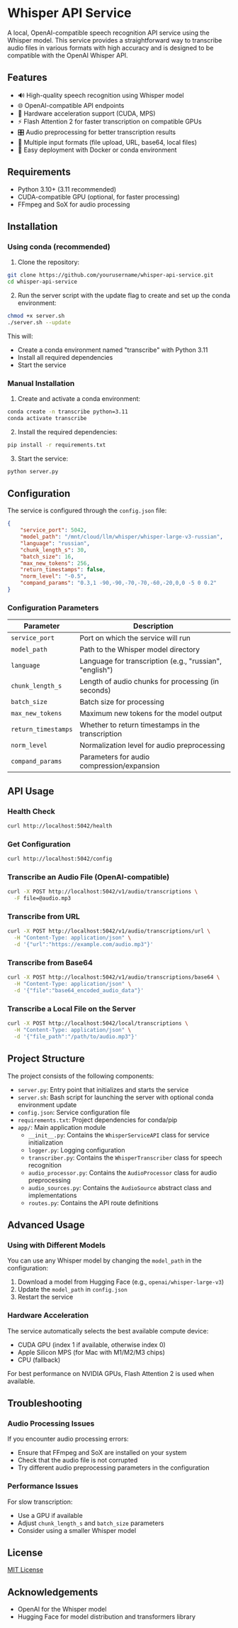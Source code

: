 # Whisper API Service

A local, OpenAI-compatible speech recognition API service using the Whisper model. This service provides a straightforward way to transcribe audio files in various formats with high accuracy and is designed to be compatible with the OpenAI Whisper API.

## Features

- 🔊 High-quality speech recognition using Whisper model
- 🌐 OpenAI-compatible API endpoints
- 🚀 Hardware acceleration support (CUDA, MPS)
- ⚡ Flash Attention 2 for faster transcription on compatible GPUs
- 🎛️ Audio preprocessing for better transcription results
- 🔄 Multiple input formats (file upload, URL, base64, local files)
- 🚪 Easy deployment with Docker or conda environment

## Requirements

- Python 3.10+ (3.11 recommended)
- CUDA-compatible GPU (optional, for faster processing)
- FFmpeg and SoX for audio processing

## Installation

### Using conda (recommended)

1. Clone the repository:
```bash
git clone https://github.com/yourusername/whisper-api-service.git
cd whisper-api-service
```

2. Run the server script with the update flag to create and set up the conda environment:
```bash
chmod +x server.sh
./server.sh --update
```

This will:
- Create a conda environment named "transcribe" with Python 3.11
- Install all required dependencies
- Start the service

### Manual Installation

1. Create and activate a conda environment:
```bash
conda create -n transcribe python=3.11
conda activate transcribe
```

2. Install the required dependencies:
```bash
pip install -r requirements.txt
```

3. Start the service:
```bash
python server.py
```

## Configuration

The service is configured through the `config.json` file:

```json
{
    "service_port": 5042,
    "model_path": "/mnt/cloud/llm/whisper/whisper-large-v3-russian",
    "language": "russian",
    "chunk_length_s": 30,
    "batch_size": 16,
    "max_new_tokens": 256,
    "return_timestamps": false,
    "norm_level": "-0.5",
    "compand_params": "0.3,1 -90,-90,-70,-70,-60,-20,0,0 -5 0 0.2"
}
```

### Configuration Parameters

| Parameter | Description |
|-----------|-------------|
| `service_port` | Port on which the service will run |
| `model_path` | Path to the Whisper model directory |
| `language` | Language for transcription (e.g., "russian", "english") |
| `chunk_length_s` | Length of audio chunks for processing (in seconds) |
| `batch_size` | Batch size for processing |
| `max_new_tokens` | Maximum new tokens for the model output |
| `return_timestamps` | Whether to return timestamps in the transcription |
| `norm_level` | Normalization level for audio preprocessing |
| `compand_params` | Parameters for audio compression/expansion |

## API Usage

### Health Check

```bash
curl http://localhost:5042/health
```

### Get Configuration

```bash
curl http://localhost:5042/config
```

### Transcribe an Audio File (OpenAI-compatible)

```bash
curl -X POST http://localhost:5042/v1/audio/transcriptions \
  -F file=@audio.mp3
```

### Transcribe from URL

```bash
curl -X POST http://localhost:5042/v1/audio/transcriptions/url \
  -H "Content-Type: application/json" \
  -d '{"url":"https://example.com/audio.mp3"}'
```

### Transcribe from Base64

```bash
curl -X POST http://localhost:5042/v1/audio/transcriptions/base64 \
  -H "Content-Type: application/json" \
  -d '{"file":"base64_encoded_audio_data"}'
```

### Transcribe a Local File on the Server

```bash
curl -X POST http://localhost:5042/local/transcriptions \
  -H "Content-Type: application/json" \
  -d '{"file_path":"/path/to/audio.mp3"}'
```

## Project Structure

The project consists of the following components:

- `server.py`: Entry point that initializes and starts the service
- `server.sh`: Bash script for launching the server with optional conda environment update
- `config.json`: Service configuration file
- `requirements.txt`: Project dependencies for conda/pip
- `app/`: Main application module
  - `__init__.py`: Contains the `WhisperServiceAPI` class for service initialization
  - `logger.py`: Logging configuration
  - `transcriber.py`: Contains the `WhisperTranscriber` class for speech recognition
  - `audio_processor.py`: Contains the `AudioProcessor` class for audio preprocessing
  - `audio_sources.py`: Contains the `AudioSource` abstract class and implementations
  - `routes.py`: Contains the API route definitions

## Advanced Usage

### Using with Different Models

You can use any Whisper model by changing the `model_path` in the configuration:

1. Download a model from Hugging Face (e.g., `openai/whisper-large-v3`)
2. Update the `model_path` in `config.json`
3. Restart the service

### Hardware Acceleration

The service automatically selects the best available compute device:
- CUDA GPU (index 1 if available, otherwise index 0)
- Apple Silicon MPS (for Mac with M1/M2/M3 chips)
- CPU (fallback)

For best performance on NVIDIA GPUs, Flash Attention 2 is used when available.

## Troubleshooting

### Audio Processing Issues

If you encounter audio processing errors:
- Ensure that FFmpeg and SoX are installed on your system
- Check that the audio file is not corrupted
- Try different audio preprocessing parameters in the configuration

### Performance Issues

For slow transcription:
- Use a GPU if available
- Adjust `chunk_length_s` and `batch_size` parameters
- Consider using a smaller Whisper model

## License

[MIT License](LICENSE)

## Acknowledgements

- OpenAI for the Whisper model
- Hugging Face for model distribution and transformers library